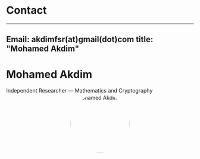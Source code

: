 # Contact
---
Email: akdimfsr(at)gmail(dot)com
title: "Mohamed Akdim"
---

# Mohamed Akdim
Independent Researcher — Mathematics and Cryptography
<img src="{{ '/assets/photo.jpg' | relative_url }}" alt="Mohamed Akdim" width="160" style="border-radius:50%; display:block; margin: 0 auto 1rem;" />

